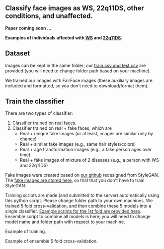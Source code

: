 ## Classify face images as WS, 22q11DS, other conditions, and unaffected. 

**Paper coming soon ...**

**Examples of individuals affected with [WS](https://en.wikipedia.org/wiki/Williams_syndrome) and [22q11DS](https://en.wikipedia.org/wiki/DiGeorge_syndrome).**


## Dataset

Images can be kept in the same folder; our [train.csv and test.csv]() are provided (you will need to change folder path based on your machine). 

We trained our images with FairFace images (these auxiliary images are included and formatted, so you don't need to download/format them).

## Train the classifier 

There are two types of classifier:
1. Classifier trained on real faces. 
2. Classifier trained on real + fake faces, which are
   - Real + unique fake images (or at least, images are similar only by chance)
   - Real + similar fake images (e.g., same hair styles/colors)
   - Real + age transformation images (e.g., a fake person ages over time)
   - Real + fake images of mixture of 2 diseases (e.g., a person with WS and 22q11DS)

Fake images were created based on [our github](https://github.com/datduong/stylegan2-ada-Ws-22q) redesigned from StyleGAN. The [fake images are stored here](), so that that you don't have to train StyleGAN.

Training scripts are made (and submitted to the server) automatically using this python script. Please change folder path to your own machines. We trained 5 fold cross-validation, and then combine these 5 models into a single classifier. [Example scripts for the 1st fold are provided here](https://github.com/datduong/Classify-WS-22q-Img/tree/master/Experiment/ExampleScripts). Ensemble script to combine all models is here; you will need to change model name and folder path with respect to your machine. 


Example of training. 


Example of ensemble 5 fold cross-validation. 

